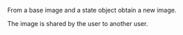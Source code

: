 <link rel="stylesheet" type="text/css" href="style.css">


From a base image and a state object obtain a new image.

The image is shared by the user to another user.
